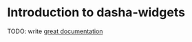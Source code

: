# Introduction to dasha-widgets

TODO: write [great documentation](http://jacobian.org/writing/great-documentation/what-to-write/)
